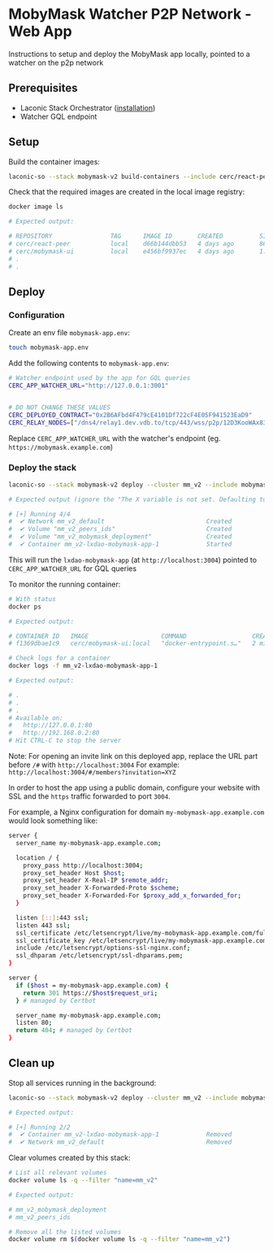 # MobyMask Watcher P2P Network - Web App

Instructions to setup and deploy the MobyMask app locally, pointed to a watcher on the p2p network

## Prerequisites

* Laconic Stack Orchestrator ([installation](/README.md#install))
* Watcher GQL endpoint

## Setup

Build the container images:

  ```bash
  laconic-so --stack mobymask-v2 build-containers --include cerc/react-peer,cerc/mobymask-ui
  ```

Check that the required images are created in the local image registry:

  ```bash
  docker image ls

  # Expected output:

  # REPOSITORY                TAG      IMAGE ID       CREATED          SIZE
  # cerc/react-peer           local    d66b144dbb53   4 days ago       868MB
  # cerc/mobymask-ui          local    e456bf9937ec   4 days ago       1.67GB
  # .
  # .
  ```

## Deploy

### Configuration

Create an env file `mobymask-app.env`:

  ```bash
  touch mobymask-app.env
  ```

Add the following contents to `mobymask-app.env`:

  ```bash
  # Watcher endpoint used by the app for GQL queries
  CERC_APP_WATCHER_URL="http://127.0.0.1:3001"


  # DO NOT CHANGE THESE VALUES
  CERC_DEPLOYED_CONTRACT="0x2B6AFbd4F479cE4101Df722cF4E05F941523EaD9"
  CERC_RELAY_NODES=["/dns4/relay1.dev.vdb.to/tcp/443/wss/p2p/12D3KooWAx83SM9GWVPc9v9fNzLzftRX6EaAFMjhYiFxRYqctcW1", "/dns4/relay2.dev.vdb.to/tcp/443/wss/p2p/12D3KooWBycy6vHVEfUwwYRbPLBdb5gx9gtFSEMpErYPUjUkDNkm", "/dns4/relay3.dev.vdb.to/tcp/443/wss/p2p/12D3KooWARcUJsiGCgiygiRVVK94U8BNSy8DFBbzAF3B6orrabwn"]
  ```

Replace `CERC_APP_WATCHER_URL` with the watcher's endpoint (eg. `https://mobymask.example.com`)

### Deploy the stack

```bash
laconic-so --stack mobymask-v2 deploy --cluster mm_v2 --include mobymask-app --env-file mobymask-app.env up lxdao-mobymask-app

# Expected output (ignore the "The X variable is not set. Defaulting to a blank string." warnings):

# [+] Running 4/4
#  ✔ Network mm_v2_default                            Created                            0.1s
#  ✔ Volume "mm_v2_peers_ids"                         Created                            0.0s
#  ✔ Volume "mm_v2_mobymask_deployment"               Created                            0.0s
#  ✔ Container mm_v2-lxdao-mobymask-app-1             Started                            1.1s
```

This will run the `lxdao-mobymask-app` (at `http://localhost:3004`) pointed to `CERC_APP_WATCHER_URL` for GQL queries

To monitor the running container:

  ```bash
  # With status
  docker ps

  # Expected output:

  # CONTAINER ID   IMAGE                    COMMAND                  CREATED         STATUS                   PORTS                  NAMES
  # f1369dbae1c9   cerc/mobymask-ui:local   "docker-entrypoint.s…"   2 minutes ago   Up 2 minutes (healthy)   0.0.0.0:3004->80/tcp   mm_v2-lxdao-mobymask-app-1

  # Check logs for a container
  docker logs -f mm_v2-lxdao-mobymask-app-1

  # Expected output:

  # .
  # .
  # .
  # Available on:
  #   http://127.0.0.1:80
  #   http://192.168.0.2:80
  # Hit CTRL-C to stop the server
  ```

Note: For opening an invite link on this deployed app, replace the URL part before `/#` with `http://localhost:3004`
For example: `http://localhost:3004/#/members?invitation=XYZ`

In order to host the app using a public domain, configure your website with SSL and the `https` traffic forwarded to port `3004`.

For example, a Nginx configuration for domain `my-mobymask-app.example.com` would look something like:

  ```bash
  server {
    server_name my-mobymask-app.example.com;

    location / {
      proxy_pass http://localhost:3004;
      proxy_set_header Host $host;
      proxy_set_header X-Real-IP $remote_addr;
      proxy_set_header X-Forwarded-Proto $scheme;
      proxy_set_header X-Forwarded-For $proxy_add_x_forwarded_for;
    }

    listen [::]:443 ssl;
    listen 443 ssl;
    ssl_certificate /etc/letsencrypt/live/my-mobymask-app.example.com/fullchain.pem;
    ssl_certificate_key /etc/letsencrypt/live/my-mobymask-app.example.com/privkey.pem;
    include /etc/letsencrypt/options-ssl-nginx.conf;
    ssl_dhparam /etc/letsencrypt/ssl-dhparams.pem;
  }

  server {
    if ($host = my-mobymask-app.example.com) {
      return 301 https://$host$request_uri;
    } # managed by Certbot

    server_name my-mobymask-app.example.com;
    listen 80;
    return 404; # managed by Certbot
  }
  ```

## Clean up

Stop all services running in the background:

  ```bash
  laconic-so --stack mobymask-v2 deploy --cluster mm_v2 --include mobymask-app down

  # Expected output:

  # [+] Running 2/2
  #  ✔ Container mm_v2-lxdao-mobymask-app-1             Removed                   10.6s
  #  ✔ Network mm_v2_default                            Removed                    0.5s
  ```

Clear volumes created by this stack:

  ```bash
  # List all relevant volumes
  docker volume ls -q --filter "name=mm_v2"

  # Expected output:

  # mm_v2_mobymask_deployment
  # mm_v2_peers_ids

  # Remove all the listed volumes
  docker volume rm $(docker volume ls -q --filter "name=mm_v2")
  ```
